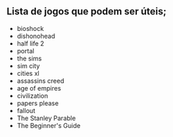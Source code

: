 ## Lista de jogos que podem ser úteis;

* bioshock
* dishonohead
* half life 2
* portal
* the sims
* sim city
* cities xl
* assassins creed
* age of empires
* civilization
* papers please
* fallout
* The Stanley Parable
* The Beginner's Guide
